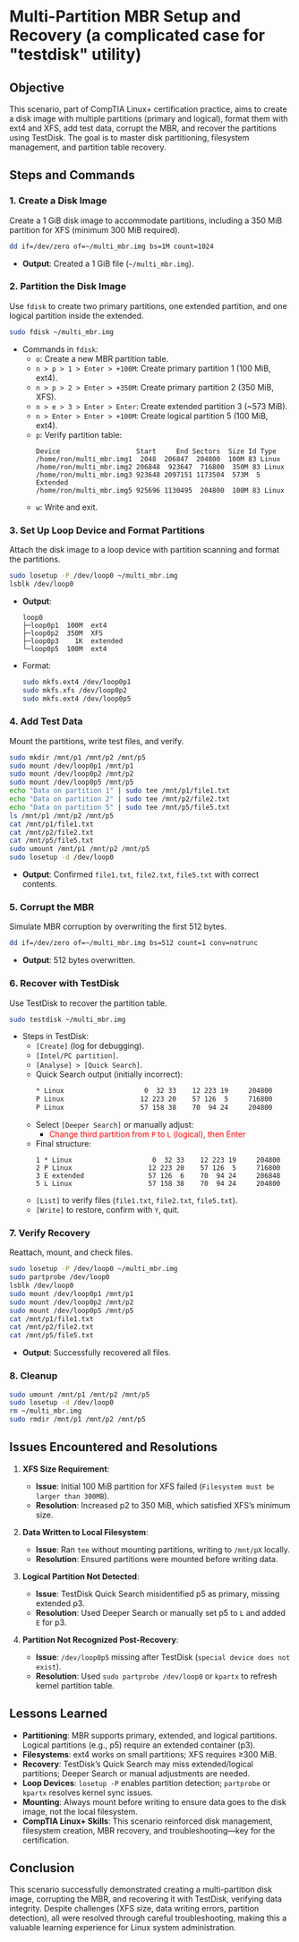 # Multi-Partition MBR Setup and Recovery (a complicated case for "testdisk" utility)

## Objective

This scenario, part of CompTIA Linux+ certification practice, aims to create a disk image with multiple partitions (primary and logical), format them with ext4 and XFS, add test data, corrupt the MBR, and recover the partitions using TestDisk. The goal is to master disk partitioning, filesystem management, and partition table recovery.

## Steps and Commands

### 1. Create a Disk Image

Create a 1 GiB disk image to accommodate partitions, including a 350 MiB partition for XFS (minimum 300 MiB required).

```bash
dd if=/dev/zero of=~/multi_mbr.img bs=1M count=1024
```

- **Output**: Created a 1 GiB file (`~/multi_mbr.img`).

### 2. Partition the Disk Image

Use `fdisk` to create two primary partitions, one extended partition, and one logical partition inside the extended.

```bash
sudo fdisk ~/multi_mbr.img
```

- Commands in `fdisk`:
  - `o`: Create a new MBR partition table.
  - `n > p > 1 > Enter > +100M`: Create primary partition 1 (100 MiB, ext4).
  - `n > p > 2 > Enter > +350M`: Create primary partition 2 (350 MiB, XFS).
  - `n > e > 3 > Enter > Enter`: Create extended partition 3 (~573 MiB).
  - `n > Enter > Enter > +100M`: Create logical partition 5 (100 MiB, ext4).
  - `p`: Verify partition table:
    ```
    Device                   Start     End Sectors  Size Id Type
    /home/ron/multi_mbr.img1  2048  206847  204800  100M 83 Linux
    /home/ron/multi_mbr.img2 206848  923647  716800  350M 83 Linux
    /home/ron/multi_mbr.img3 923648 2097151 1173504  573M  5 Extended
    /home/ron/multi_mbr.img5 925696 1130495  204800  100M 83 Linux
    ```
  - `w`: Write and exit.

### 3. Set Up Loop Device and Format Partitions

Attach the disk image to a loop device with partition scanning and format the partitions.

```bash
sudo losetup -P /dev/loop0 ~/multi_mbr.img
lsblk /dev/loop0
```

- **Output**:
  ```
  loop0
  ├─loop0p1  100M  ext4
  ├─loop0p2  350M  XFS
  ├─loop0p3    1K  extended
  └─loop0p5  100M  ext4
  ```
- Format:
  ```bash
  sudo mkfs.ext4 /dev/loop0p1
  sudo mkfs.xfs /dev/loop0p2
  sudo mkfs.ext4 /dev/loop0p5
  ```

### 4. Add Test Data

Mount the partitions, write test files, and verify.

```bash
sudo mkdir /mnt/p1 /mnt/p2 /mnt/p5
sudo mount /dev/loop0p1 /mnt/p1
sudo mount /dev/loop0p2 /mnt/p2
sudo mount /dev/loop0p5 /mnt/p5
echo "Data on partition 1" | sudo tee /mnt/p1/file1.txt
echo "Data on partition 2" | sudo tee /mnt/p2/file2.txt
echo "Data on partition 5" | sudo tee /mnt/p5/file5.txt
ls /mnt/p1 /mnt/p2 /mnt/p5
cat /mnt/p1/file1.txt
cat /mnt/p2/file2.txt
cat /mnt/p5/file5.txt
sudo umount /mnt/p1 /mnt/p2 /mnt/p5
sudo losetup -d /dev/loop0
```

- **Output**: Confirmed `file1.txt`, `file2.txt`, `file5.txt` with correct contents.

### 5. Corrupt the MBR

Simulate MBR corruption by overwriting the first 512 bytes.

```bash
dd if=/dev/zero of=~/multi_mbr.img bs=512 count=1 conv=notrunc
```

- **Output**: 512 bytes overwritten.

### 6. Recover with TestDisk

Use TestDisk to recover the partition table.

```bash
sudo testdisk ~/multi_mbr.img
```

- Steps in TestDisk:
  - `[Create]` (log for debugging).
  - `[Intel/PC partition]`.
  - `[Analyse] > [Quick Search]`.
  - Quick Search output (initially incorrect):
    ```bash
    * Linux                    0  32 33    12 223 19     204800
    P Linux                   12 223 20    57 126  5     716800
    P Linux                   57 158 38    70  94 24     204800
    ```
  - Select `[Deeper Search]` or manually adjust:
    - <span style="color: red;">Change third partition from `P` to `L` (logical), then Enter </span>
  - Final structure:
    ```
    1 * Linux                    0  32 33    12 223 19     204800
    2 P Linux                   12 223 20    57 126  5     716800
    3 E extended                57 126  6    70  94 24     206848
    5 L Linux                   57 158 38    70  94 24     204800
    ```
  - `[List]` to verify files (`file1.txt`, `file2.txt`, `file5.txt`).
  - `[Write]` to restore, confirm with `Y`, quit.

### 7. Verify Recovery

Reattach, mount, and check files.

```bash
sudo losetup -P /dev/loop0 ~/multi_mbr.img
sudo partprobe /dev/loop0
lsblk /dev/loop0
sudo mount /dev/loop0p1 /mnt/p1
sudo mount /dev/loop0p2 /mnt/p2
sudo mount /dev/loop0p5 /mnt/p5
cat /mnt/p1/file1.txt
cat /mnt/p2/file2.txt
cat /mnt/p5/file5.txt
```

- **Output**: Successfully recovered all files.

### 8. Cleanup

```bash
sudo umount /mnt/p1 /mnt/p2 /mnt/p5
sudo losetup -d /dev/loop0
rm ~/multi_mbr.img
sudo rmdir /mnt/p1 /mnt/p2 /mnt/p5
```

## Issues Encountered and Resolutions

1. **XFS Size Requirement**:

   - **Issue**: Initial 100 MiB partition for XFS failed (`Filesystem must be larger than 300MB`).
   - **Resolution**: Increased p2 to 350 MiB, which satisfied XFS’s minimum size.

2. **Data Written to Local Filesystem**:

   - **Issue**: Ran `tee` without mounting partitions, writing to `/mnt/pX` locally.
   - **Resolution**: Ensured partitions were mounted before writing data.

3. **Logical Partition Not Detected**:

   - **Issue**: TestDisk Quick Search misidentified p5 as primary, missing extended p3.
   - **Resolution**: Used Deeper Search or manually set p5 to `L` and added `E` for p3.

4. **Partition Not Recognized Post-Recovery**:
   - **Issue**: `/dev/loop0p5` missing after TestDisk (`special device does not exist`).
   - **Resolution**: Used `sudo partprobe /dev/loop0` or `kpartx` to refresh kernel partition table.

## Lessons Learned

- **Partitioning**: MBR supports primary, extended, and logical partitions. Logical partitions (e.g., p5) require an extended container (p3).
- **Filesystems**: ext4 works on small partitions; XFS requires ≥300 MiB.
- **Recovery**: TestDisk’s Quick Search may miss extended/logical partitions; Deeper Search or manual adjustments are needed.
- **Loop Devices**: `losetup -P` enables partition detection; `partprobe` or `kpartx` resolves kernel sync issues.
- **Mounting**: Always mount before writing to ensure data goes to the disk image, not the local filesystem.
- **CompTIA Linux+ Skills**: This scenario reinforced disk management, filesystem creation, MBR recovery, and troubleshooting—key for the certification.

## Conclusion

This scenario successfully demonstrated creating a multi-partition disk image, corrupting the MBR, and recovering it with TestDisk, verifying data integrity. Despite challenges (XFS size, data writing errors, partition detection), all were resolved through careful troubleshooting, making this a valuable learning experience for Linux system administration.
